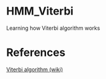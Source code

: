 # HMM_Viterbi

Learning how Viterbi algorithm works

# References

[Viterbi algorithm (wiki)](https://en.wikipedia.org/wiki/Viterbi_algorithm)
